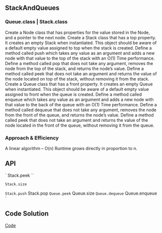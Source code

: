## StackAndQueues
### Queue.class | Stack.class
  Create a Node class that has properties for the value stored in the Node, and a pointer to the next node.
  Create a Stack class that has a top property. It creates an empty Stack when instantiated.
  This object should be aware of a default empty value assigned to top when the stack is created.
  Define a method called push which takes any value as an argument and adds a new node with that value to the top of the stack with an O(1) Time performance.
  Define a method called pop that does not take any argument, removes the node from the top of the stack, and returns the node’s value.
  Define a method called peek that does not take an argument and returns the value of the node located on top of the stack, without removing it from the stack.
  Create a Queue class that has a front property. It creates an empty Queue when instantiated.
  This object should be aware of a default empty value assigned to front when the queue is created.
  Define a method called enqueue which takes any value as an argument and adds a new node with that value to the back of the queue with an O(1) Time performance.
  Define a method called dequeue that does not take any argument, removes the node from the front of the queue, and returns the node’s value.
  Define a method called peek that does not take an argument and returns the value of the node located in the front of the queue, without removing it from the queue.
  
  ### Approach & Efficiency
 
  A linear algorithm – O(n) Runtime grows directly in proportion to n.
  ## API
    
`
Stack.peek 
``

    Stack.size
``
Stack.push
``
    Stack.pop
``
Queue.peek
``
    Queue.size
``
Queue.dequeue
``
    Queue.enqueue
`

## Code Solution
[Code](https://github.com/c23-repo/data-structures-and-algorithms/tree/master/code401Challenges/src/main/java/code401Challenges/stacksandqueues)
